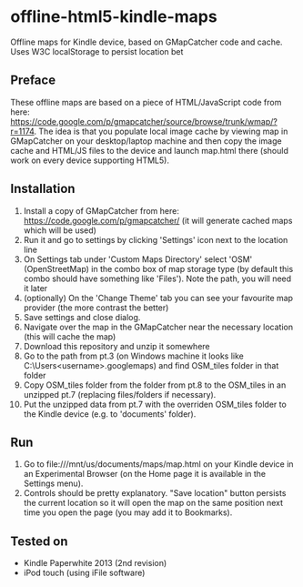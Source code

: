 offline-html5-kindle-maps
=========================

Offline maps for Kindle device, based on GMapCatcher code and cache. Uses W3C localStorage to persist location bet

Preface
-------

These offline maps are based on a piece of HTML/JavaScript code from here: https://code.google.com/p/gmapcatcher/source/browse/trunk/wmap/?r=1174. The idea is that you populate local image cache by viewing map in GMapCatcher on your desktop/laptop machine and then copy the image cache and HTML/JS files to the device and launch map.html there (should work on every device supporting HTML5).

Installation
-------

1. Install a copy of GMapCatcher from here: https://code.google.com/p/gmapcatcher/ (it will generate cached maps which will be used)
2. Run it and go to settings by clicking 'Settings' icon next to the location line
3. On Settings tab under 'Custom Maps Directory' select 'OSM' (OpenStreetMap) in the combo box of map storage type (by default this combo should have something like 'Files'). Note the path, you will need it later
4. (optionally) On the 'Change Theme' tab you can see your favourite map provider (the more contrast the better)
5. Save settings and close dialog. 
6. Navigate over the map in the GMapCatcher near the necessary location (this will cache the map)
7. Download this repository and unzip it somewhere
8. Go to the path from pt.3 (on Windows machine it looks like C:\Users\<username>\.googlemaps) and find OSM_tiles folder in that folder
9. Copy OSM_tiles folder from the folder from pt.8 to the OSM_tiles in an unzipped pt.7 (replacing files/folders if necessary).
10. Put the unzipped data from pt.7 with the overriden OSM_tiles folder to the Kindle device (e.g. to 'documents' folder).

Run
---
1. Go to file:///mnt/us/documents/maps/map.html on your Kindle device in an Experimental Browser (on the Home page it is available in the Settings menu).
2. Controls should be pretty explanatory. "Save location" button persists the current location so it will open the map on the same position next time you open the page (you may add it to Bookmarks).

Tested on
---------
* Kindle Paperwhite 2013 (2nd revision)
* iPod touch (using iFile software)
